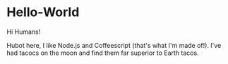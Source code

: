 # Hello-World

Hi Humans!

Hubot here, I like Node.js and Coffeescript (that's what I'm made of!).
I've had tacocs on the moon and find them far superior to Earth tacos.
